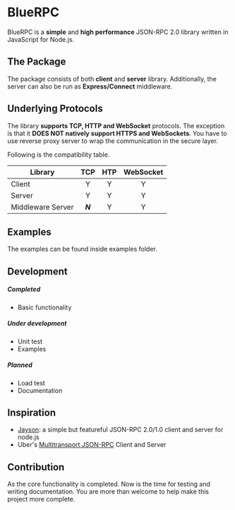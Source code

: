 # BlueRPC
BlueRPC is a **simple** and **high performance** JSON-RPC 2.0 library written in JavaScript for Node.js.

## The Package
The package consists of both **client** and **server** library. Additionally, the server can also be run as **Express/Connect** middleware.

## Underlying Protocols
The library **supports TCP, HTTP and WebSocket** protocols. The exception is that it **DOES NOT natively support HTTPS and WebSockets**. You have to use reverse proxy server to wrap the communication in the secure layer.

Following is the compatibility table.

| Library           |  TCP  | HTP | WebSocket |
| ----------------- |:-----:|:---:|:---------:|
| Client            |   Y   |  Y  |     Y     |
| Server            |   Y   |  Y  |     Y     |
| Middleware Server |***N***|  Y  |     Y     |

## Examples
The examples can be found inside examples folder.

## Development
##### Completed
- Basic functionality
##### Under development
- Unit test
- Examples
##### Planned
- Load test
- Documentation

## Inspiration
- [Jayson](https://github.com/tedeh/jayson): a simple but featureful JSON-RPC 2.0/1.0 client and server for node.js
- Uber's [Multitransport JSON-RPC](https://github.com/uber/multitransport-jsonrpc) Client and Server

## Contribution
As the core functionality is completed. Now is the time for testing and writing documentation. You are more than welcome to help make this project more complete.
